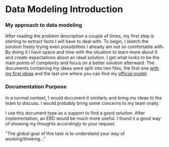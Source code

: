 # Data Modeling Introduction

### My approach to data modeling

After reading the problem description a couple of times, my first step is starting to extract facts I will have to deal with. To begin, I sketch the solution freely trying even possibilities I already am not so comfortable with. By doing it I have space and time with the situation to learn more about it and create expectations about an ideal solution. I get what looks to be the main points of complexity and focus on a better solution afterward.
The documents containing my ideas were split into two files, the first one [with my first ideas](https://github.com/LeonardoGodoy/camaloon-bike-shop-api/blob/master/docs/data_modeling_first_try.md) and the last one where you can find my [official model](https://github.com/LeonardoGodoy/camaloon-bike-shop-api/blob/master/docs/data_modeling_second_try.md).

### Documentation Purpose

In a normal context, I would document it similarly and bring my ideas to the team to discuss.
I would probably bring some concerns to my team orally.

I use this document type as a support to find a good solution. After implementation, an ERD would be much more useful. I found it a good way of showing my thoughts accordingly to your request.

"The global goal of this task is to understand your way of working/thinking..."
